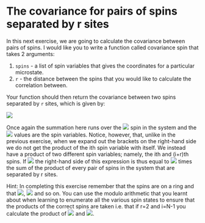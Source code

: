 # The covariance for pairs of spins separated by r sites

In this next exercise, we are going to calculate the covariance between pairs of spins.  I would like you to write a function called covariance spin that takes 2 arguments:

1. `spins` - a list of spin variables that gives the coordinates for a particular microstate.
2. `r` - the distance between the spins that you would like to calculate the correlation between.

Your function should then return the covariance between two spins separated by `r` sites, which is given by:

![](https://render.githubusercontent.com/render/math?math=\langle(s_i-\langle\s\rangle)(s_{i%2Br}-\langle\s\rangle)\rangle=\frac{1}{N}\sum_{i=1}^N(s_i-\langle\s\rangle)(s_{i%2Br}-\langle\s\rangle))

Once again the summation here runs over the ![](https://render.githubusercontent.com/render/math?math=N) spin in the system and the ![](https://render.githubusercontent.com/render/math?math=s_i) values are the spin variables.  Notice, however, that, unlike in the previous exercise, when we expand out the brackets on the right-hand side we do not get the product of the ith spin variable with itself.  We instead have a product of two different spin variables; namely, the ith and (i+r)th spins.  If ![](https://render.githubusercontent.com/render/math?math=\langle\s\rangle=0) the right-hand side of this expression is thus equal to ![](https://render.githubusercontent.com/render/math?math=1/N) times the sum of the product of every pair of spins in the system that are separated by r sites.

Hint: In completing this exercise remember that the spins are on a ring and that ![](https://render.githubusercontent.com/render/math?math=s_{N%2B1}=s_1), ![](https://render.githubusercontent.com/render/math?math=s_{N%2B2}=s_2) and so on.  You can use the modulo arithmetic that you learnt about when learning to enumerate all the various spin states to ensure that the products of the correct spins are taken i.e. that if r=2 and i=N-1 you calculate the product of ![](https://render.githubusercontent.com/render/math?math=s_{N-1}) and ![](https://render.githubusercontent.com/render/math?math=s_1). 
